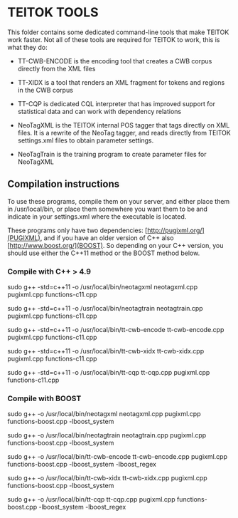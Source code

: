 # TEITOK TOOLS

This folder contains some dedicated command-line tools that make TEITOK work faster. Not all of these
tools are required for TEITOK to work, this is what they do:

* TT-CWB-ENCODE is the encoding tool that creates a CWB corpus directly from the XML files

* TT-XIDX is a tool that renders an XML fragment for tokens and regions in the CWB corpus

* TT-CQP is dedicated CQL interpreter that has improved support for statistical data and can work with dependency relations

* NeoTagXML is the TEITOK internal POS tagger that tags directly on XML files. It is a rewrite
of the NeoTag tagger, and reads directly from TEITOK settings.xml files to obtain parameter settings.

* NeoTagTrain is the training program to create parameter files for NeoTagXML

## Compilation instructions

To use these programs, compile them on your server, and either place them in /usr/local/bin, 
or place them somewhere you want them to be and indicate in your 
settings.xml where the executable is located.

These programs only have two dependencies: [http://pugixml.org/](PUGIXML), and if you have an older
version of C++ also [http://www.boost.org/](BOOST). So depending on your C++ version, you should use either
the C++11 method or the BOOST method below.

### Compile with C++ > 4.9

sudo g++ -std=c++11 -o /usr/local/bin/neotagxml neotagxml.cpp pugixml.cpp functions-c11.cpp

sudo g++ -std=c++11 -o /usr/local/bin/neotagtrain neotagtrain.cpp pugixml.cpp functions-c11.cpp

sudo g++ -std=c++11 -o /usr/local/bin/tt-cwb-encode tt-cwb-encode.cpp pugixml.cpp functions-c11.cpp

sudo g++ -std=c++11 -o /usr/local/bin/tt-cwb-xidx tt-cwb-xidx.cpp pugixml.cpp functions-c11.cpp

sudo g++ -std=c++11 -o /usr/local/bin/tt-cqp tt-cqp.cpp pugixml.cpp functions-c11.cpp


### Compile with BOOST

sudo g++ -o /usr/local/bin/neotagxml neotagxml.cpp pugixml.cpp functions-boost.cpp -lboost_system

sudo g++ -o /usr/local/bin/neotagtrain neotagtrain.cpp pugixml.cpp functions-boost.cpp -lboost_system

sudo g++ -o /usr/local/bin/tt-cwb-encode tt-cwb-encode.cpp pugixml.cpp functions-boost.cpp -lboost_system -lboost_regex

sudo g++ -o /usr/local/bin/tt-cwb-xidx tt-cwb-xidx.cpp pugixml.cpp functions-boost.cpp -lboost_system

sudo g++ -o /usr/local/bin/tt-cqp tt-cqp.cpp pugixml.cpp functions-boost.cpp -lboost_system -lboost_regex
